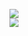 [![](https://img.shields.io/badge/Made%20With-Github%20Spray-lightgrey.svg?style=for-the-badge&logo=github)](https://github.com/Annihil/github-spray#2665)  
[![](https://i.imgur.com/2DrTn0Z.gif)](https://github.com/Annihil/github-spray)
